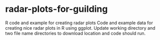 # radar-plots-for-guilding
R code and example for creating radar plots
Code and example data for creating nice radar plots in R using ggplot.  Update working directory and two file name directories to download location and code should run. 
